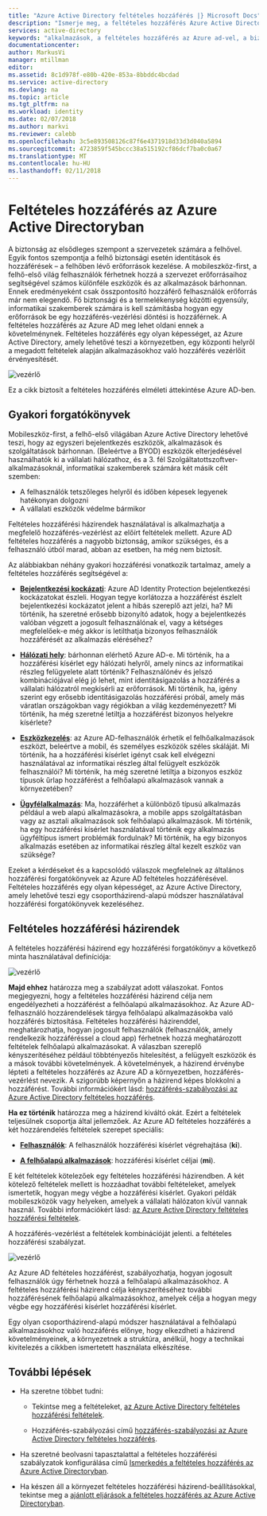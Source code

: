 ```yaml
---
title: "Azure Active Directory feltételes hozzáférés |} Microsoft Docs"
description: "Ismerje meg, a feltételes hozzáférés Azure Active Directory segítségével a hozzáférés-vezérlés kezelését egy központi helyről."
services: active-directory
keywords: "alkalmazások, a feltételes hozzáférés az Azure ad-vel, a biztonságos hozzáférés a vállalati erőforrásokhoz, a feltételes hozzáférési házirendekkel a feltételes hozzáférés"
documentationcenter: 
author: MarkusVi
manager: mtillman
editor: 
ms.assetid: 8c1d978f-e80b-420e-853a-8bbddc4bcdad
ms.service: active-directory
ms.devlang: na
ms.topic: article
ms.tgt_pltfrm: na
ms.workload: identity
ms.date: 02/07/2018
ms.author: markvi
ms.reviewer: calebb
ms.openlocfilehash: 3c5e893508126c87f6e4371918d33d3d040a5894
ms.sourcegitcommit: 4723859f545bccc38a515192cf86dcf7ba0c0a67
ms.translationtype: MT
ms.contentlocale: hu-HU
ms.lasthandoff: 02/11/2018
---
```

# <a name="conditional-access-in-azure-active-directory"></a>Feltételes hozzáférés az Azure Active Directoryban

A biztonság az elsődleges szempont a szervezetek számára a felhővel. Egyik fontos szempontja a felhő biztonsági esetén identitások és hozzáférések – a felhőben lévő erőforrások kezelése. A mobileszköz-first, a felhő-első világ felhasználók férhetnek hozzá a szervezet erőforrásaihoz segítségével számos különféle eszközök és az alkalmazások bárhonnan. Ennek eredményeként csak összpontosító hozzáférő felhasználók erőforrás már nem elegendő. Fő biztonsági és a termelékenység közötti egyensúly, informatikai szakemberek számára is kell számításba hogyan egy erőforrások be egy hozzáférés-vezérlési döntési is hozzáférnek. A feltételes hozzáférés az Azure AD meg lehet oldani ennek a követelménynek. Feltételes hozzáférés egy olyan képességet, az Azure Active Directory, amely lehetővé teszi a környezetben, egy központi helyről a megadott feltételek alapján alkalmazásokhoz való hozzáférés vezérlőit érvényesítését. 


![vezérlő](./media/active-directory-conditional-access-azure-portal/81.png)

Ez a cikk biztosít a feltételes hozzáférés elméleti áttekintése Azure AD-ben.


## <a name="common-scenarios"></a>Gyakori forgatókönyvek

Mobileszköz-first, a felhő-első világában Azure Active Directory lehetővé teszi, hogy az egyszeri bejelentkezés eszközök, alkalmazások és szolgáltatások bárhonnan. (Beleértve a BYOD) eszközök elterjedésével használhatók ki a vállalati hálózathoz, és a 3. fél Szolgáltatottszoftver-alkalmazásoknál, informatikai szakemberek számára két másik célt szemben:

- A felhasználók tetszőleges helyről és időben képesek legyenek hatékonyan dolgozni
- A vállalati eszközök védelme bármikor

Feltételes hozzáférési házirendek használatával is alkalmazhatja a megfelelő hozzáférés-vezérlést az előírt feltételek mellett. Azure AD feltételes hozzáférés a nagyobb biztonság, amikor szükséges, és a felhasználó útból marad, abban az esetben, ha még nem biztosít. 

Az alábbiakban néhány gyakori hozzáférési vonatkozik tartalmaz, amely a feltételes hozzáférés segítségével a:



- **[Bejelentkezési kockázati](active-directory-conditional-access-conditions.md#sign-in-risk)**: Azure AD Identity Protection bejelentkezési kockázatokat észleli. Hogyan tegye korlátozza a hozzáférést észlelt bejelentkezési kockázatot jelent a hibás szereplő azt jelzi, ha? Mi történik, ha szeretné erősebb bizonyító adatok, hogy a bejelentkezés valóban végzett a jogosult felhasználónak el, vagy a kétséges megfelelőek-e még akkor is letilthatja bizonyos felhasználók hozzáférését az alkalmazás eléréséhez?

- **[Hálózati hely](active-directory-conditional-access-locations.md)**: bárhonnan elérhető Azure AD-e. Mi történik, ha a hozzáférési kísérlet egy hálózati helyről, amely nincs az informatikai részleg felügyelete alatt történik? Felhasználónév és jelszó kombinációjával elég jó lehet, mint identitásigazolás a hozzáférés a vállalati hálózatról megkísérli az erőforrások. Mi történik, ha, igény szerint egy erősebb identitásigazolás hozzáférési próbál, amely más váratlan országokban vagy régiókban a világ kezdeményezett? Mi történik, ha még szeretné letiltja a hozzáférést bizonyos helyekre kísérlete?  

- **[Eszközkezelés](active-directory-conditional-access-conditions.md#device-platforms)**: az Azure AD-felhasználók érhetik el felhőalkalmazások eszközt, beleértve a mobil, és személyes eszközök széles skáláját. Mi történik, ha a hozzáférési kísérlet igényt csak kell elvégezni használatával az informatikai részleg által felügyelt eszközök felhasználói? Mi történik, ha még szeretné letiltja a bizonyos eszköz típusok űrlap hozzáférést a felhőalapú alkalmazások vannak a környezetében? 

- **[Ügyfélalkalmazás](active-directory-conditional-access-conditions.md#client-apps)**: Ma, hozzáférhet a különböző típusú alkalmazás például a web alapú alkalmazásokra, a mobile apps szolgáltatásban vagy az asztali alkalmazások sok felhőalapú alkalmazások. Mi történik, ha egy hozzáférési kísérlet használatával történik egy alkalmazás ügyféltípus ismert problémák fordulnak? Mi történik, ha egy bizonyos alkalmazás esetében az informatikai részleg által kezelt eszköz van szüksége? 

Ezeket a kérdéseket és a kapcsolódó válaszok megfelelnek az általános hozzáférési forgatókönyvek az Azure AD feltételes hozzáférésével. Feltételes hozzáférés egy olyan képességet, az Azure Active Directory, amely lehetővé teszi egy csoportházirend-alapú módszer használatával hozzáférési forgatókönyvek kezeléséhez.


## <a name="conditional-access-policies"></a>Feltételes hozzáférési házirendek

A feltételes hozzáférési házirend egy hozzáférési forgatókönyv a következő minta használatával definíciója:

![vezérlő](./media/active-directory-conditional-access-azure-portal/10.png)

**Majd ehhez** határozza meg a szabályzat adott válaszokat. Fontos megjegyezni, hogy a feltételes hozzáférési házirend célja nem engedélyezheti a hozzáférést a felhőalapú alkalmazásokhoz. Az Azure AD-felhasználó hozzárendelések tárgya felhőalapú alkalmazásokba való hozzáférés biztosítása. Feltételes hozzáférési házirenddel, meghatározhatja, hogyan jogosult felhasználók (felhasználók, amely rendelkezik hozzáféréssel a cloud app) férhetnek hozzá meghatározott feltételek felhőalapú alkalmazásokat. A válaszban szereplő kényszerítéséhez például többtényezős hitelesítést, a felügyelt eszközök és a mások további követelmények. A követelmények, a házirend érvénybe lépteti a feltételes hozzáférés az Azure AD a környezetben, hozzáférés-vezérlést nevezik. A szigorúbb képernyőn a házirend képes blokkolni a hozzáférést. További információkért lásd: [hozzáférés-szabályozási az Azure Active Directory feltételes hozzáférés](active-directory-conditional-access-controls.md).
     

**Ha ez történik** határozza meg a házirend kiváltó okát. Ezért a feltételek teljesülnek csoportja által jellemzőek. Az Azure AD feltételes hozzáférés a két hozzárendelés feltételek szerepet speciális:

- **[Felhasználók](active-directory-conditional-access-conditions.md#users-and-groups)**: A felhasználók hozzáférési kísérlet végrehajtása (**ki**). 

- **[A felhőalapú alkalmazások](active-directory-conditional-access-conditions.md#cloud-apps)**: hozzáférési kísérlet céljai (**mi**).    

E két feltételek kötelezőek egy feltételes hozzáférési házirendben. A két kötelező feltételek mellett is hozzáadhat további feltételeket, amelyek ismertetik, hogyan megy végbe a hozzáférési kísérlet. Gyakori példák mobileszközök vagy helyeken, amelyek a vállalati hálózaton kívül vannak használ. További információkért lásd: [az Azure Active Directory feltételes hozzáférési feltételek](active-directory-conditional-access-conditions.md).   

A hozzáférés-vezérlést a feltételek kombinációját jelenti. a feltételes hozzáférési szabályzat. 

![vezérlő](./media/active-directory-conditional-access-azure-portal/51.png)

Az Azure AD feltételes hozzáférést, szabályozhatja, hogyan jogosult felhasználók úgy férhetnek hozzá a felhőalapú alkalmazásokhoz. A feltételes hozzáférési házirend célja kényszerítéséhez további hozzáférésének felhőalapú alkalmazásokhoz, amelyek célja a hogyan megy végbe egy hozzáférési kísérlet hozzáférési kísérlet.

Egy olyan csoportházirend-alapú módszer használatával a felhőalapú alkalmazásokhoz való hozzáférés előnye, hogy elkezdheti a házirend követelményeinek, a környezetnek a struktúra, anélkül, hogy a technikai kivitelezés a cikkben ismertetett használata elkészítése. 



## <a name="next-steps"></a>További lépések

- Ha szeretne többet tudni:
    - Tekintse meg a feltételeket, [az Azure Active Directory feltételes hozzáférési feltételek](active-directory-conditional-access-conditions.md).

    - Hozzáférés-szabályozási című [hozzáférés-szabályozási az Azure Active Directory feltételes hozzáférés](active-directory-conditional-access-controls.md).

- Ha szeretné beolvasni tapasztalattal a feltételes hozzáférési szabályzatok konfigurálása című [Ismerkedés a feltételes hozzáférés az Azure Active Directoryban](active-directory-conditional-access-azure-portal-get-started.md).

- Ha készen áll a környezet feltételes hozzáférési házirend-beállításokkal, tekintse meg a [ajánlott eljárások a feltételes hozzáférés az Azure Active Directoryban](active-directory-conditional-access-best-practices.md). 
